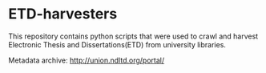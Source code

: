 # ETD-harvesters
This repository contains python scripts that were used to crawl and harvest Electronic Thesis and Dissertations(ETD) from university libraries.

Metadata archive: http://union.ndltd.org/portal/

